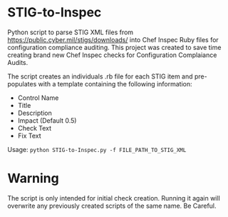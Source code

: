 # STIG-to-Inspec

Python script to parse STIG XML files from https://public.cyber.mil/stigs/downloads/ into Chef Inspec Ruby files for configuration compliance auditing. This project was created to save time creating brand new Chef Inspec checks for Configuration Complaiance Audits.

The script creates an individuals .rb file for each STIG item and pre-populates with a template containing the following information:
- Control Name
- Title
- Description
- Impact (Default 0.5)
- Check Text
- Fix Text

Usage: `python STIG-to-Inspec.py -f FILE_PATH_TO_STIG_XML`


# Warning
The script is only intended for initial check creation. Running it again will overwrite any previously created scripts of the same name. Be Careful.
